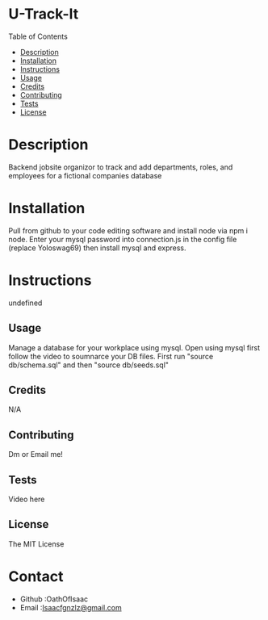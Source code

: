 # U-Track-It

Table of Contents
* [Description](#description)
* [Installation](#installation)
* [Instructions](#instructions)
* [Usage](#usage)
* [Credits](#credits)
* [Contributing](#contributing)
* [Tests](#tests)
* [License](#license)
# Description
Backend jobsite organizor to track and add departments, roles, and employees for a fictional companies database
# Installation
Pull from github to your code editing software and install node via npm i node. Enter your mysql password into connection.js in the config file (replace Yoloswag69) then install mysql and express.
# Instructions
undefined
## Usage
Manage a database for your workplace using mysql. Open using mysql first follow the video to soumnarce your DB files. First run "source db/schema.sql" and then "source db/seeds.sql"
## Credits
N/A
## Contributing
Dm or Email me!
## Tests
Video here
## License
The MIT License

# Contact
* Github :OathOfIsaac
* Email :Isaacfgnzlz@gmail.com
